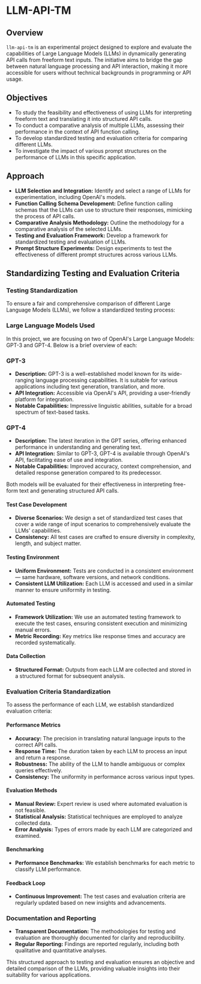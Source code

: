 # LLM-API-TM

## Overview
`llm-api-tm` is an experimental project designed to explore and evaluate the capabilities of Large Language Models (LLMs) in dynamically generating API calls from freeform text inputs. The initiative aims to bridge the gap between natural language processing and API interaction, making it more accessible for users without technical backgrounds in programming or API usage.

## Objectives
- To study the feasibility and effectiveness of using LLMs for interpreting freeform text and translating it into structured API calls.
- To conduct a comparative analysis of multiple LLMs, assessing their performance in the context of API function calling.
- To develop standardized testing and evaluation criteria for comparing different LLMs.
- To investigate the impact of various prompt structures on the performance of LLMs in this specific application.

## Approach
- **LLM Selection and Integration:** Identify and select a range of LLMs for experimentation, including OpenAI's models.
- **Function Calling Schema Development:** Define function calling schemas that the LLMs can use to structure their responses, mimicking the process of API calls.
- **Comparative Analysis Methodology:** Outline the methodology for a comparative analysis of the selected LLMs.
- **Testing and Evaluation Framework:** Develop a framework for standardized testing and evaluation of LLMs.
- **Prompt Structure Experiments:** Design experiments to test the effectiveness of different prompt structures across various LLMs.
## Standardizing Testing and Evaluation Criteria

### Testing Standardization

To ensure a fair and comprehensive comparison of different Large Language Models (LLMs), we follow a standardized testing process:

### Large Language Models Used

In this project, we are focusing on two of OpenAI's Large Language Models: GPT-3 and GPT-4. Below is a brief overview of each:
### GPT-3
- **Description:** GPT-3 is a well-established model known for its wide-ranging language processing capabilities. It is suitable for various applications including text generation, translation, and more.
- **API Integration:** Accessible via OpenAI's API, providing a user-friendly platform for integration.
- **Notable Capabilities:** Impressive linguistic abilities, suitable for a broad spectrum of text-based tasks.

### GPT-4
- **Description:** The latest iteration in the GPT series, offering enhanced performance in understanding and generating text.
- **API Integration:** Similar to GPT-3, GPT-4 is available through OpenAI's API, facilitating ease of use and integration.
- **Notable Capabilities:** Improved accuracy, context comprehension, and detailed response generation compared to its predecessor.

Both models will be evaluated for their effectiveness in interpreting free-form text and generating structured API calls.

#### Test Case Development
- **Diverse Scenarios:** We design a set of standardized test cases that cover a wide range of input scenarios to comprehensively evaluate the LLMs' capabilities.
- **Consistency:** All test cases are crafted to ensure diversity in complexity, length, and subject matter.

#### Testing Environment
- **Uniform Environment:** Tests are conducted in a consistent environment — same hardware, software versions, and network conditions.
- **Consistent LLM Utilization:** Each LLM is accessed and used in a similar manner to ensure uniformity in testing.

#### Automated Testing
- **Framework Utilization:** We use an automated testing framework to execute the test cases, ensuring consistent execution and minimizing manual errors.
- **Metric Recording:** Key metrics like response times and accuracy are recorded systematically.

#### Data Collection
- **Structured Format:** Outputs from each LLM are collected and stored in a structured format for subsequent analysis.

### Evaluation Criteria Standardization

To assess the performance of each LLM, we establish standardized evaluation criteria:

#### Performance Metrics
- **Accuracy:** The precision in translating natural language inputs to the correct API calls.
- **Response Time:** The duration taken by each LLM to process an input and return a response.
- **Robustness:** The ability of the LLM to handle ambiguous or complex queries effectively.
- **Consistency:** The uniformity in performance across various input types.

#### Evaluation Methods
- **Manual Review:** Expert review is used where automated evaluation is not feasible.
- **Statistical Analysis:** Statistical techniques are employed to analyze collected data.
- **Error Analysis:** Types of errors made by each LLM are categorized and examined.

#### Benchmarking
- **Performance Benchmarks:** We establish benchmarks for each metric to classify LLM performance.

#### Feedback Loop
- **Continuous Improvement:** The test cases and evaluation criteria are regularly updated based on new insights and advancements.

### Documentation and Reporting

- **Transparent Documentation:** The methodologies for testing and evaluation are thoroughly documented for clarity and reproducibility.
- **Regular Reporting:** Findings are reported regularly, including both qualitative and quantitative analyses.

This structured approach to testing and evaluation ensures an objective and detailed comparison of the LLMs, providing valuable insights into their suitability for various applications.


